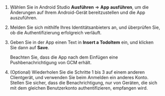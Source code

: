 
1. Wählen Sie in Android Studio **Ausführen** => **App ausführen**, um die Änderungen auf Ihrem Android-Gerät bereitzustellen und die App auszuführen.

2. Melden Sie sich mithilfe Ihres Identitätsanbieters an, und überprüfen Sie, ob die Authentifizierung erfolgreich verläuft.

3. Geben Sie in der App einen Text in **Insert a TodoItem** ein, und klicken Sie dann auf **Save**.

   	Beachten Sie, dass die App nach dem Einfügen eine Pushbenachrichtigung von GCM erhält.

4. (Optional) Wiederholen Sie die Schritte 1 bis 3 auf einem anderen Clientgerät, und verwenden Sie beim Anmelden ein anderes Konto. Stellen Sie sicher, dass die Benachrichtigung, nur von Geräten, die sich mit dem gleichen Benutzerkonto authentifizieren, empfangen wird.

<!--HONumber=54-->